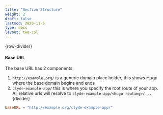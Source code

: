 ```yaml
---
title: "Section Structure"
weight: 2
draft: false
lastmod: 2020-11-5
type: docs
layout: two-col
---
```

{row-divider}
#### Base URL
The base URL has 2 components.
1. `http://example.org/` is a generic domain place holder, this shows Hugo where the base domain begins and ends
2. `clyde-example-app/` this is where you specify the root route of your app. All relative urls will resolve to `clyde-example-app/<hugo routing>/...`
{divider}
``` toml
baseURL = "http://example.org/clyde-example-app/"
```


